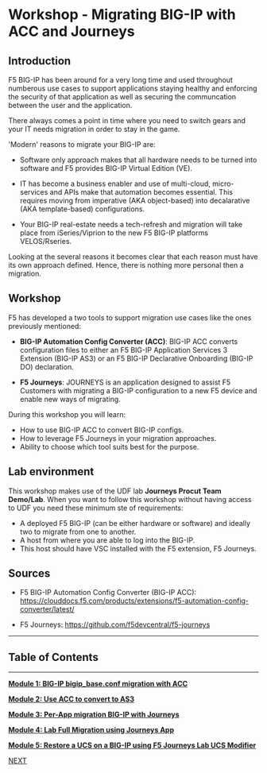 # Workshop - Migrating BIG-IP with ACC and Journeys

## Introduction
F5 BIG-IP has been around for a very long time and used throughout numberous use cases to support applications staying healthy and enforcing the security of that application as well as securing the communcation between the user and the application.

There always comes a point in time where you need to switch gears and your IT needs migration in order to stay in the game.

'Modern' reasons to migrate your BIG-IP are:

* Software only approach makes that all hardware needs to be turned into software and F5 provides BIG-IP Virtual Edition (VE).

* IT has become a business enabler and use of multi-cloud, micro-services and APIs make that automation becomes essential. This requires moving from imperative (AKA object-based) into decalarative (AKA template-based) configurations.

* Your BIG-IP real-estate needs a tech-refresh and migration will take place from iSeries/Viprion to the new F5 BIG-IP platforms VELOS/Rseries.

Looking at the several reasons it becomes clear that each reason must have its own approach defined. Hence, there is nothing more personal then a migration.

## Workshop
F5 has developed a two tools to support migration use cases like the ones previously mentioned:

* **BIG-IP Automation Config Converter (ACC)**: 
BIG-IP ACC converts configuration files to either an F5 BIG-IP Application Services 3 Extension (BIG-IP AS3)
or an F5 BIG-IP Declarative Onboarding (BIG-IP DO) declaration.

* **F5 Journeys**: JOURNEYS is an application designed to assist F5 Customers with migrating a BIG-IP configuration to a new F5 device and enable new ways of migrating.

During this workshop you will learn:

* How to use BIG-IP ACC to convert BIG-IP configs.
* How to leverage F5 Journeys in your migration approaches.
* Ability to choose which tool suits best for the purpose.

## Lab environment
This workshop makes use of the UDF lab **Journeys Procut Team Demo/Lab**. When you want to follow this workshop without having access to UDF you need these minimum ste of requirements:

* A deployed F5 BIG-IP (can be either hardware or software) and ideally two to migrate from one to another.
* A host from where you are able to log into the BIG-IP.
* This host should have VSC installed with the F5 extension, F5 Journeys.

## Sources
* F5 BIG-IP Automation Config Converter (BIG-IP ACC): https://clouddocs.f5.com/products/extensions/f5-automation-config-converter/latest/

* F5 Journeys: https://github.com/f5devcentral/f5-journeys

**********************************
## Table of Contents
**********************************

**[Module 1: BIG-IP bigip_base.conf migration with ACC](docs/module_1.md)**

**[Module 2: Use ACC to convert to AS3](docs/module_2.md)**

**[Module 3: Per-App migration BIG-IP with Journeys](docs/module_3.md)**

**[Module 4: Lab Full Migration using Journeys App](docs/module_4.md)**

**[Module 5: Restore a UCS on a BIG-IP using F5 Journeys Lab UCS Modifier](docs/module_5.md)**


[NEXT](docs/module_1.md)
